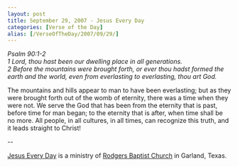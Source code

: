 ```yaml
---
layout: post
title: September 29, 2007 - Jesus Every Day
categories: [Verse of the Day]
alias: [/VerseOfTheDay/2007/09/29/]
---
```


_Psalm 90:1-2  
1 Lord, thou hast been our dwelling place in all generations.  
2 Before the mountains were brought forth, or ever thou hadst formed
the earth and the world, even from everlasting to everlasting, thou
art God._

The mountains and hills appear to man to have been everlasting; but
as they were brought forth out of the womb of eternity, there was a
time when they were not. We serve the God that has been from the
eternity that is past, before time for man began; to the eternity
that is after, when time shall be no more. All people, in all
cultures, in all times, can recognize this truth, and it leads
straight to Christ!

 --

<a href=http://jesuseveryday.net>Jesus Every Day</a> is a ministry of <a href=http://rodgersbaptist.net>Rodgers Baptist Church</a> in Garland, Texas.
